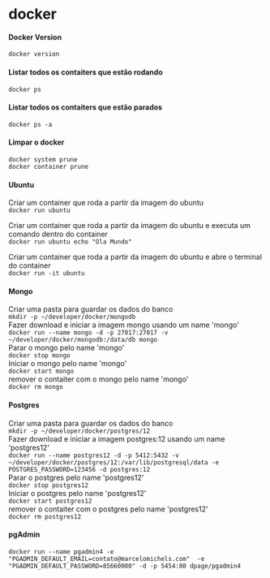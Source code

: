 # docker

#### Docker Version
  `docker version`

#### Listar todos os contaiters que estão rodando 
  `docker ps`

#### Listar todos os contaiters que estão parados 
  `docker ps -a`

#### Limpar o docker
  `docker system prune`  
  `docker container prune`
  
#### Ubuntu
Criar um container que roda a partir da imagem do ubuntu  
  `docker run ubuntu`

Criar um container que roda a partir da imagem do ubuntu e executa um comando dentro do container  
  `docker run ubuntu echo "Ola Mundo"`
 
Criar um container que roda a partir da imagem do ubuntu e abre o terminal do container  
  `docker run -it ubuntu`
 
#### Mongo
Criar uma pasta para guardar os dados do banco  
  `mkdir -p ~/developer/docker/mongodb`  
Fazer download e iniciar a imagem mongo usando um name 'mongo'  
  `docker run --name mongo -d -p 27017:27017 -v ~/developer/docker/mongodb:/data/db mongo`  
Parar o mongo pelo name 'mongo'  
  `docker stop mongo`  
Iniciar o mongo pelo name 'mongo'  
  `docker start mongo`  
remover o contaiter com o mongo pelo name 'mongo'  
  `docker rm mongo`  

#### Postgres
Criar uma pasta para guardar os dados do banco  
  `mkdir -p ~/developer/docker/postgres/12`  
Fazer download e iniciar a imagem postgres:12 usando um name 'postgres12'  
  `docker run --name postgres12 -d -p 5412:5432 -v ~/developer/docker/postgres/12:/var/lib/postgresql/data -e POSTGRES_PASSWORD=123456 -d postgres:12`  
Parar o postgres pelo name 'postgres12'  
  `docker stop postgres12`  
Iniciar o postgres pelo name 'postgres12'  
  `docker start postgres12`  
remover o contaiter com o postgres pelo name 'postgres12'  
  `docker rm postgres12`  

#### pgAdmin
  `docker run --name pgadmin4 -e "PGADMIN_DEFAULT_EMAIL=contato@marcelomichels.com"  -e "PGADMIN_DEFAULT_PASSWORD=85660000" -d -p 5454:80 dpage/pgadmin4`
